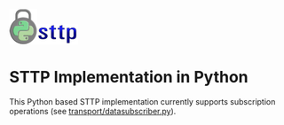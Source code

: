 ![Logo](../../docs/img/LockPython_64High.png)![Banner](https://raw.githubusercontent.com/sttp/pyapi/main/docs/img/sttp.png)

# STTP Implementation in Python

This Python based STTP implementation currently supports subscription operations (see [transport/datasubscriber.py](datasubscriber.py)).
